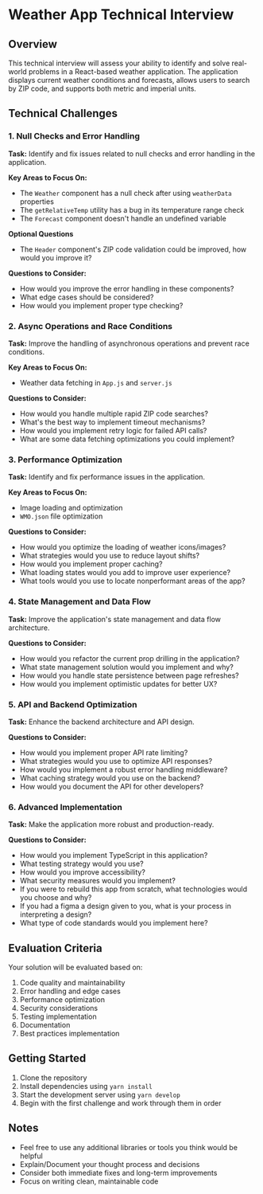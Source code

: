 # Weather App Technical Interview

## Overview
This technical interview will assess your ability to identify and solve real-world problems in a React-based weather application. The application displays current weather conditions and forecasts, allows users to search by ZIP code, and supports both metric and imperial units.

## Technical Challenges

### 1. Null Checks and Error Handling
**Task:** Identify and fix issues related to null checks and error handling in the application.

**Key Areas to Focus On:**
- The `Weather` component has a null check after using `weatherData` properties
- The `getRelativeTemp` utility has a bug in its temperature range check
- The `Forecast` component doesn't handle an undefined variable

**Optional Questions**
- The `Header` component's ZIP code validation could be improved, how would you improve it?

**Questions to Consider:**
- How would you improve the error handling in these components?
- What edge cases should be considered?
- How would you implement proper type checking?

### 2. Async Operations and Race Conditions
**Task:** Improve the handling of asynchronous operations and prevent race conditions.

**Key Areas to Focus On:**
- Weather data fetching in `App.js` and `server.js`

**Questions to Consider:**
- How would you handle multiple rapid ZIP code searches?
- What's the best way to implement timeout mechanisms?
- How would you implement retry logic for failed API calls?
- What are some data fetching optimizations you could implement?

### 3. Performance Optimization
**Task:** Identify and fix performance issues in the application.

**Key Areas to Focus On:**
- Image loading and optimization
- `WMO.json` file optimization

**Questions to Consider:**
- How would you optimize the loading of weather icons/images?
- What strategies would you use to reduce layout shifts?
- How would you implement proper caching?
- What loading states would you add to improve user experience?
- What tools would you use to locate nonperformant areas of the app? 

### 4. State Management and Data Flow
**Task:** Improve the application's state management and data flow architecture.

**Questions to Consider:**
- How would you refactor the current prop drilling in the application?
- What state management solution would you implement and why?
- How would you handle state persistence between page refreshes?
- How would you implement optimistic updates for better UX?

### 5. API and Backend Optimization
**Task:** Enhance the backend architecture and API design.

**Questions to Consider:**
- How would you implement proper API rate limiting?
- What strategies would you use to optimize API responses?
- How would you implement a robust error handling middleware?
- What caching strategy would you use on the backend?
- How would you document the API for other developers?

### 6. Advanced Implementation
**Task:** Make the application more robust and production-ready.

**Questions to Consider:**
- How would you implement TypeScript in this application?
- What testing strategy would you use?
- How would you improve accessibility?
- What security measures would you implement?
- If you were to rebuild this app from scratch, what technologies would you choose and why?
- If you had a figma a design given to you, what is your process in interpreting a design?
- What type of code standards would you implement here?

## Evaluation Criteria
Your solution will be evaluated based on:
1. Code quality and maintainability
2. Error handling and edge cases
3. Performance optimization
4. Security considerations
5. Testing implementation
6. Documentation
7. Best practices implementation

## Getting Started
1. Clone the repository
2. Install dependencies using `yarn install`
3. Start the development server using `yarn develop`
4. Begin with the first challenge and work through them in order

## Notes
- Feel free to use any additional libraries or tools you think would be helpful
- Explain/Document your thought process and decisions
- Consider both immediate fixes and long-term improvements
- Focus on writing clean, maintainable code 